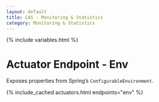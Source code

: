 ```yaml
---
layout: default
title: CAS - Monitoring & Statistics
category: Monitoring & Statistics
---
```


{% include variables.html %}

# Actuator Endpoint - Env

Exposes properties from Spring’s `ConfigurableEnvironment`.

{% include_cached actuators.html endpoints="env" %}
